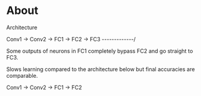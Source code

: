 # About

Architecture

Conv1 -> Conv2 -> FC1 -> FC2 -> FC3
                   \-------------/

Some outputs of neurons in FC1 completely bypass FC2 and go straight to FC3.

Slows learning compared to the architecture below but final accuracies are comparable.

Conv1 -> Conv2 -> FC1 -> FC2
 
